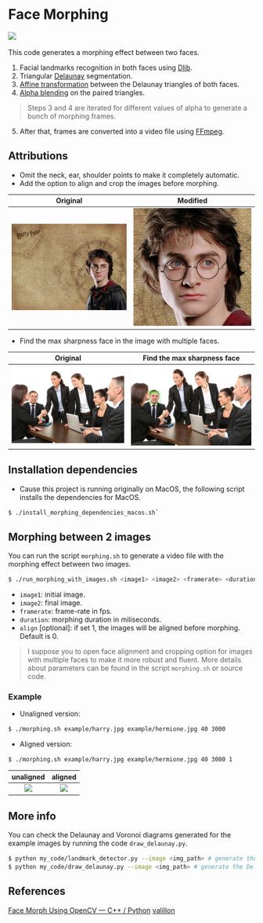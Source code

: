 # Face Morphing

![](./example/harry-hermione.gif)

This code generates a morphing effect between two faces.		
1. Facial landmarks recognition in both faces using [Dlib](http://dlib.net).
2. Triangular [Delaunay](https://en.wikipedia.org/wiki/Delaunay_triangulation) segmentation.	
3. [Affine transformation](https://en.wikipedia.org/wiki/Affine_transformation) between the Delaunay triangles of both faces.
4. [Alpha blending](https://en.wikipedia.org/wiki/Alpha_compositing#Alpha_blending) on the paired triangles.	
> Steps 3 and 4 are iterated for different values of alpha to generate a bunch of morphing frames.		
5. After that, frames are converted into a video file using [FFmpeg](https://ffmpeg.org).

## Attributions

- Omit the neck, ear, shoulder points to make it completely automatic.
- Add the option to align and crop the images before morphing.

| Original | Modified |
|:--------:|:--------:|
| ![](example/harry.jpg) | ![](example/harry-aligned.png) |

- Find the max sharpness face in the image with multiple faces.

| Original | Find the max sharpness face |
|:--------:|:--------:|
| ![](example/max-sharpness.jpg) | ![](example/max-sharpness-landmarks.jpg) |

## Installation dependencies

- Cause this project is running originally on MacOS, the following script installs the dependencies for MacOS.

```bash
$ ./install_morphing_dependencies_macos.sh`
```

## Morphing between 2 images

You can run the script `morphing.sh` to generate a video file with the morphing effect between two images.

```bash
$ ./run_morphing_with_images.sh <image1> <image2> <framerate> <duration_milis> [align]
```
- `image1`: initial image.	
- `image2`: final image.	
- `framerate`: frame-rate in fps.	
- `duration`: morphing duration in miliseconds.
- `align` [optional]: if set 1, the images will be aligned before morphing. Default is 0.

> I suppose you to open face alignment and cropping option for images with multiple faces to make it more robust and fluent.
> More details about parameters can be found in the script `morphing.sh` or source code.

### Example

- Unaligned version:

```bash
$ ./morphing.sh example/harry.jpg example/hermione.jpg 40 3000
```
- Aligned version:

```bash
$ ./morphing.sh example/harry.jpg example/hermione.jpg 40 3000 1
```

| unaligned | aligned |
|:--------:|:--------:|
| ![](example/harry-hermione.gif) | ![](example/harry-hermione-aligned.gif) |

## More info

You can check the Delaunay and Voronoi diagrams generated for the example images by running the code `draw_delaunay.py`.

```bash
$ python my_code/landmark_detector.py --image <img_path> # generate the landmarks file
$ python my_code/draw_delaunay.py --image <img_path> # generate the Delaunay and Voronoi diagrams
```

## References

[Face Morph Using OpenCV — C++ / Python](https://www.learnopencv.com/face-morph-using-opencv-cpp-python/)
[valillon](https://github.com/valillon/FaceMorph)


